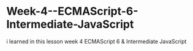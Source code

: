 # Week-4--ECMAScript-6-Intermediate-JavaScript
i learned in this lesson week 4 ECMAScript 6 &amp; Intermediate JavaScript
